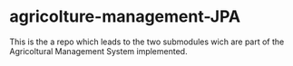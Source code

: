 # agricolture-management-JPA
This is the a repo which leads to the two submodules wich are part of the Agricoltural Management System implemented.
